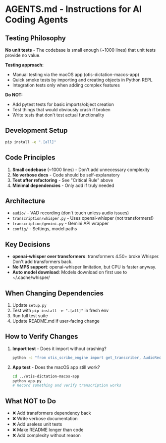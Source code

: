# AGENTS.md - Instructions for AI Coding Agents

## Testing Philosophy

**No unit tests** - The codebase is small enough (~1000 lines) that unit tests provide no value.

**Testing approach:**
- Manual testing via the macOS app (otis-dictation-macos-app)
- Quick smoke tests by importing and creating objects in Python REPL
- Integration tests only when adding complex features

**Do NOT:**
- Add pytest tests for basic imports/object creation
- Test things that would obviously crash if broken
- Write tests that don't test actual functionality

## Development Setup

```bash
pip install -e ".[all]"
```

## Code Principles

1. **Small codebase** (~1000 lines) - Don't add unnecessary complexity
2. **No verbose docs** - Code should be self-explanatory
3. **Test after refactoring** - See "Critical Rule" above
4. **Minimal dependencies** - Only add if truly needed

## Architecture

- `audio/` - VAD recording (don't touch unless audio issues)
- `transcription/whisper.py` - Uses openai-whisper (not transformers!)
- `transcription/gemini.py` - Gemini API wrapper
- `config/` - Settings, model paths

## Key Decisions

- **openai-whisper over transformers**: transformers 4.50+ broke Whisper. Don't add transformers back.
- **No MPS support**: openai-whisper limitation, but CPU is faster anyway.
- **Auto model download**: Models download on first use to ~/.cache/whisper/

## When Changing Dependencies

1. Update `setup.py`
2. Test with `pip install -e ".[all]"` in fresh env
3. Run full test suite
4. Update README.md if user-facing change

## How to Verify Changes

1. **Import test** - Does it import without crashing?
   ```bash
   python -c "from otis_scribe_engine import get_transcriber, AudioRecorder"
   ```

2. **App test** - Does the macOS app still work?
   ```bash
   cd ../otis-dictation-macos-app
   python app.py
   # Record something and verify transcription works
   ```

## What NOT to Do

- ❌ Add transformers dependency back
- ❌ Write verbose documentation
- ❌ Add useless unit tests
- ❌ Make README longer than code
- ❌ Add complexity without reason

